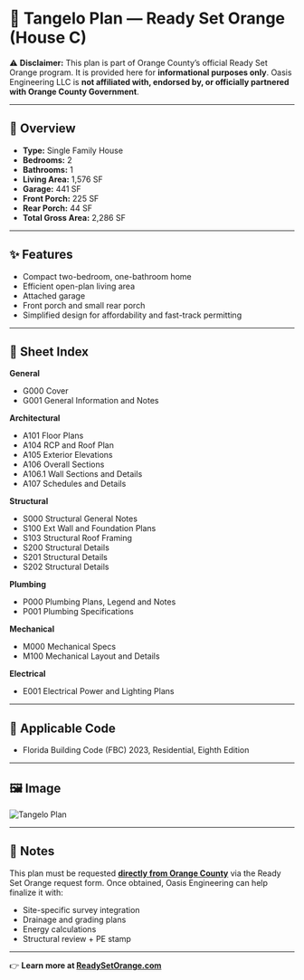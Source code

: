 # 🏡 Tangelo Plan — Ready Set Orange (House C)

⚠️ **Disclaimer:** This plan is part of Orange County’s official Ready Set Orange program. It is provided here for **informational purposes only**. Oasis Engineering LLC is **not affiliated with, endorsed by, or officially partnered with Orange County Government**.

---

## 📐 Overview
- **Type:** Single Family House  
- **Bedrooms:** 2  
- **Bathrooms:** 1  
- **Living Area:** 1,576 SF  
- **Garage:** 441 SF  
- **Front Porch:** 225 SF  
- **Rear Porch:** 44 SF  
- **Total Gross Area:** 2,286 SF  

---

## ✨ Features
- Compact two-bedroom, one-bathroom home  
- Efficient open-plan living area  
- Attached garage  
- Front porch and small rear porch  
- Simplified design for affordability and fast-track permitting  

---

## 📑 Sheet Index
**General**  
- G000 Cover  
- G001 General Information and Notes  

**Architectural**  
- A101 Floor Plans  
- A104 RCP and Roof Plan  
- A105 Exterior Elevations  
- A106 Overall Sections  
- A106.1 Wall Sections and Details  
- A107 Schedules and Details  

**Structural**  
- S000 Structural General Notes  
- S100 Ext Wall and Foundation Plans  
- S103 Structural Roof Framing  
- S200 Structural Details  
- S201 Structural Details  
- S202 Structural Details  

**Plumbing**  
- P000 Plumbing Plans, Legend and Notes  
- P001 Plumbing Specifications  

**Mechanical**  
- M000 Mechanical Specs  
- M100 Mechanical Layout and Details  

**Electrical**  
- E001 Electrical Power and Lighting Plans  

---

## 📏 Applicable Code
- Florida Building Code (FBC) 2023, Residential, Eighth Edition  

---

## 🖼️ Image
![Tangelo Plan](https://oasisengineering.com/wp-content/uploads/2025/02/image-2-1583x2048.png)

---

## 📌 Notes
This plan must be requested [**directly from Orange County**](https://www.ocfl.net/PlanningDevelopment/ReadySetOrange.aspx) via the Ready Set Orange request form. Once obtained, Oasis Engineering can help finalize it with:  
- Site-specific survey integration  
- Drainage and grading plans  
- Energy calculations  
- Structural review + PE stamp  

---

👉 **Learn more at [ReadySetOrange.com](https://readysetorange.com)**
